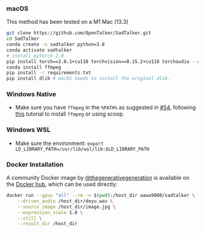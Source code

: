 ### macOS

This method has been tested on a M1 Mac (13.3)

```bash
git clone https://github.com/OpenTalker/SadTalker.git
cd SadTalker 
conda create -n sadtalker python=3.8
conda activate sadtalker
# install pytorch 2.0
pip install torch==2.0.1+cu118 torchvision==0.15.2+cu118 torchaudio --extra-index-url https://download.pytorch.org/whl/cu113
conda install ffmpeg
pip install -r requirements.txt
pip install dlib # macOS needs to install the original dlib.
```

### Windows Native

- Make sure you have `ffmpeg` in the `%PATH%` as suggested in [#54](https://github.com/Winfredy/SadTalker/issues/54), following [this](https://www.geeksforgeeks.org/how-to-install-ffmpeg-on-windows/) tutorial to install `ffmpeg` or using scoop.


### Windows WSL


- Make sure the environment: `export LD_LIBRARY_PATH=/usr/lib/wsl/lib:$LD_LIBRARY_PATH`


### Docker Installation

A community Docker image by [@thegenerativegeneration](https://github.com/thegenerativegeneration) is available on the [Docker hub](https://hub.docker.com/repository/docker/wawa9000/sadtalker), which can be used directly:
```bash
docker run --gpus "all" --rm -v $(pwd):/host_dir wawa9000/sadtalker \
    --driven_audio /host_dir/deyu.wav \
    --source_image /host_dir/image.jpg \
    --expression_scale 1.0 \
    --still \
    --result_dir /host_dir
```

